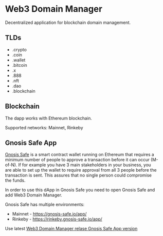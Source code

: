 # Web3 Domain Manager

Decentralized application for blockchain domain management.

## TLDs
- .crypto
- .coin
- .wallet
- .bitcoin
- .x
- .888
- .nft
- .dao
- .blockchain

## Blockchain
The dapp works with Ethereum blockchain.

Supported networks: Mainnet, Rinkeby

## Gnosis Safe App
[Gnosis Safe](https://gnosis-safe.io/) is a smart contract wallet running on Ethereum that requires a minimum number of people to approve a transaction before it can occur (M-of-N). If for example you have 3 main stakeholders in your business, you are able to set up the wallet to require approval from all 3 people before the transaction is sent. This assures that no single person could compromise the funds.

In order to use this dApp in Gnosis Safe you need to open Gnosis Safe and add Web3 Domain Manager.

Gnosis Safe has multiple environments:
 - Mainnet - https://gnosis-safe.io/app/
 - Rinkeby - https://rinkeby.gnosis-safe.io/app/

Use latest [Web3 Domain Manager relase Gnosis Safe App version](https://github.com/aquiladev/web3-domain-manager/releases/latest)
